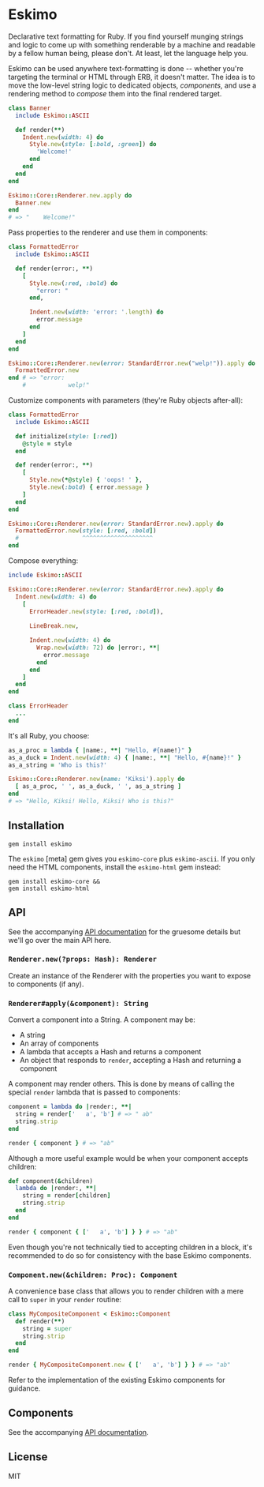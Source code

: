 # Eskimo

Declarative text formatting for Ruby. If you find yourself munging strings and
logic to come up with something renderable by a machine and readable by a fellow
human being, please don't. At least, let the language help you.

Eskimo can be used anywhere text-formatting is done -- whether you're targeting
the terminal or HTML through ERB, it doesn't matter. The idea is to move the
low-level string logic to dedicated objects, _components_, and use a rendering
method to _compose_ them into the final rendered target.

```ruby
class Banner
  include Eskimo::ASCII

  def render(**)
    Indent.new(width: 4) do
      Style.new(style: [:bold, :green]) do
        'Welcome!'
      end
    end
  end
end

Eskimo::Core::Renderer.new.apply do
  Banner.new
end
# => "    Welcome!"
```

Pass properties to the renderer and use them in components:

```ruby
class FormattedError
  include Eskimo::ASCII

  def render(error:, **)
    [
      Style.new(:red, :bold) do
        "error: "
      end,

      Indent.new(width: 'error: '.length) do
        error.message
      end
    ]
  end
end

Eskimo::Core::Renderer.new(error: StandardError.new("welp!")).apply do
  FormattedError.new
end # => "error:
    #            welp!"
```

Customize components with parameters (they're Ruby objects after-all):

```ruby
class FormattedError
  include Eskimo::ASCII

  def initialize(style: [:red])
    @style = style
  end

  def render(error:, **)
    [
      Style.new(*@style) { 'oops! ' },
      Style.new(:bold) { error.message }
    ]
  end
end

Eskimo::Core::Renderer.new(error: StandardError.new).apply do
  FormattedError.new(style: [:red, :bold])
  #                  ^^^^^^^^^^^^^^^^^^^^
end
```

Compose everything:

```ruby
include Eskimo::ASCII

Eskimo::Core::Renderer.new(error: StandardError.new).apply do
  Indent.new(width: 4) do
    [
      ErrorHeader.new(style: [:red, :bold]),
      
      LineBreak.new,

      Indent.new(width: 4) do
        Wrap.new(width: 72) do |error:, **|
          error.message
        end
      end
    ]
  end
end

class ErrorHeader
  ...
end
```

It's all Ruby, you choose:

```ruby
as_a_proc = lambda { |name:, **| "Hello, #{name!}" }
as_a_duck = Indent.new(width: 4) { |name:, **| "Hello, #{name}!" }
as_a_string = 'Who is this?'

Eskimo::Core::Renderer.new(name: 'Kiksi').apply do
  [ as_a_proc, ' ', as_a_duck, ' ', as_a_string ]
end
# => "Hello, Kiksi! Hello, Kiksi! Who is this?"
```

## Installation

    gem install eskimo

The `eskimo` \[meta\] gem gives you `eskimo-core` plus `eskimo-ascii`. If you
only need the HTML components, install the `eskimo-html` gem instead:

    gem install eskimo-core &&
    gem install eskimo-html

## API

See the accompanying [API documentation][component-reference] for the gruesome
details but we'll go over the main API here.

### `Renderer.new(?props: Hash): Renderer`

Create an instance of the Renderer with the properties you want to expose to
components (if any).

### `Renderer#apply(&component): String`

Convert a component into a String. A component may be:

- A string
- An array of components
- A lambda that accepts a Hash and returns a component
- An object that responds to `render`, accepting a Hash and returning a 
  component

A component may render others. This is done by means of calling the special
`render` lambda that is passed to components:

```ruby
component = lambda do |render:, **|
  string = render['   a', 'b'] # => " ab"
  string.strip
end

render { component } # => "ab"
```

Although a more useful example would be when your component accepts children:

```ruby
def component(&children)
  lambda do |render:, **|
    string = render[children]
    string.strip
  end
end

render { component { ['   a', 'b'] } } # => "ab"
```

Even though you're not technically tied to accepting children in a block, it's
recommended to do so for consistency with the base Eskimo components.

### `Component.new(&children: Proc): Component`

A convenience base class that allows you to render children with a mere call to
`super` in your `render` routine:

```ruby
class MyCompositeComponent < Eskimo::Component
  def render(**)
    string = super
    string.strip
  end
end

render { MyCompositeComponent.new { ['   a', 'b'] } } # => "ab"
```

Refer to the implementation of the existing Eskimo components for guidance.

## Components

See the accompanying [API documentation][component-reference].

## License

MIT

[component-reference]: https://amireh.github.io/eskimo/Eskimo/Components.html

